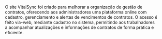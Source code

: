 O site VitalSync foi criado para melhorar a organização de  gestão de contratos, oferecendo aos administradores uma plataforma online com cadastro, gerenciamento e alertas de vencimentos de contratos. O acesso é feito via-web, mediante cadastro no sistema, permitindo aos trabalhadores a acompanhar atualizações e informações de contratos de forma prática e eficiente.
